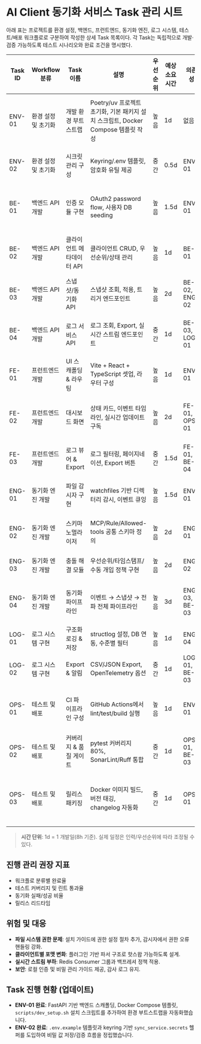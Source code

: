 # AI Client 동기화 서비스 Task 관리 시트

아래 표는 프로젝트를 환경 설정, 백엔드, 프런트엔드, 동기화 엔진, 로그 시스템, 테스트/배포 워크플로로 구분하여 작성한 상세 Task 목록이다. 각 Task는 독립적으로 개발·검증 가능하도록 테스트 시나리오와 완료 조건을 명시했다.

| Task ID | Workflow 분류 | Task 이름 | 설명 | 우선순위 | 예상 소요시간 | 의존성 | Subtasks | 완료 조건 | 테스트 시나리오 |
| --- | --- | --- | --- | --- | --- | --- | --- | --- | --- |
| ENV-01 | 환경 설정 및 초기화 | 개발 환경 부트스트랩 | Poetry/uv 프로젝트 초기화, 기본 패키지 설치 스크립트, Docker Compose 템플릿 작성 | 높음 | 1d | 없음 | - Poetry/uv 설정<br>- pre-commit 정의<br>- Docker Compose 베이스 작성 | `poetry install` 성공, Docker Compose로 FastAPI+Redis 기동 | `poetry install` 실행, `docker compose up`으로 서비스 기동 확인 |
| ENV-02 | 환경 설정 및 초기화 | 시크릿 관리 구성 | Keyring/.env 템플릿, 암호화 유틸 제공 | 중간 | 0.5d | ENV-01 | - .env 템플릿 작성<br>- Keyring helper 구현 | .env.example 제공, keyring 스크립트 테스트 통과 | 단위 테스트로 keyring helper 검증 |
| BE-01 | 백엔드 API 개발 | 인증 모듈 구현 | OAuth2 password flow, 사용자 DB seeding | 높음 | 1.5d | ENV-01 | - 사용자 모델/스키마<br>- 토큰 발급 엔드포인트<br>- 비밀번호 해시 | `/api/v1/auth/token` 200 응답, 만료 정책 적용 | pytest로 토큰 발급/만료/실패 시나리오 검증 |
| BE-02 | 백엔드 API 개발 | 클라이언트 메타데이터 API | 클라이언트 CRUD, 우선순위/상태 관리 | 높음 | 1d | BE-01 | - CLIENT 모델/CRUD<br>- 우선순위 업데이트 로직 | CRUD 동작, 우선순위 규칙 검증 | pytest + Schemathesis로 API contract 테스트 |
| BE-03 | 백엔드 API 개발 | 스냅샷/동기화 API | 스냅샷 조회, 적용, 트리거 엔드포인트 | 높음 | 2d | BE-02, ENG-02 | - 스냅샷 조회/필터링<br>- 동기화 트리거 핸들러 | 최신 스냅샷 조회 및 트리거 성공, 권한 체크 | pytest-asyncio로 비동기 핸들러 테스트 |
| BE-04 | 백엔드 API 개발 | 로그 서비스 API | 로그 조회, Export, 실시간 스트림 엔드포인트 | 중간 | 1d | BE-03, LOG-01 | - 로그 조회 쿼리<br>- Export API<br>- SSE/WebSocket 브로드캐스트 | 로그 조회/Export 200 응답, 스트림 연결 성공 | pytest + schemathesis + WebSocket 통합 테스트 |
| FE-01 | 프런트엔드 개발 | UI 스캐폴딩 & 라우팅 | Vite + React + TypeScript 셋업, 라우터 구성 | 높음 | 1d | ENV-01 | - Vite 템플릿<br>- 글로벌 스타일<br>- Router 구성 | `npm run build` 성공, 기본 라우터 작동 | Vitest + Playwright smoke test |
| FE-02 | 프런트엔드 개발 | 대시보드 화면 | 상태 카드, 이벤트 타임라인, 실시간 업데이트 구독 | 높음 | 2d | FE-01, OPS-01 | - 상태 카드 컴포넌트<br>- 이벤트 스트림 훅<br>- 오류 배너 | 실시간 스트림 수신 후 UI 갱신 | Storybook 스냅샷, Playwright 실시간 업데이트 검증 |
| FE-03 | 프런트엔드 개발 | 로그 뷰어 & Export | 로그 필터링, 페이지네이션, Export 버튼 | 중간 | 1.5d | FE-01, BE-04 | - 로그 테이블<br>- Export 모달<br>- 다운로드 처리 | 필터, 페이지네이션, Export 성공 | Vitest 컴포넌트 테스트, Playwright E2E |
| ENG-01 | 동기화 엔진 개발 | 파일 감시자 구현 | watchfiles 기반 디렉터리 감시, 이벤트 큐잉 | 높음 | 1.5d | ENV-01 | - 감시 경로 구성<br>- 이벤트 디바운스<br>- 오류 재시도 | 파일 변경 시 이벤트 생성, 재시도 동작 | pytest로 감시자 유닛 테스트, 통합 테스트 |
| ENG-02 | 동기화 엔진 개발 | 스키마 노멀라이저 | MCP/Rule/Allowed-tools 공통 스키마 정의 | 높음 | 2d | ENG-01 | - UnifiedConfig 모델<br>- 파서/검증기<br>- 역직렬화 | 다양한 샘플 입력 처리, 검증 오류 처리 | pytest parameterized 테스트 |
| ENG-03 | 동기화 엔진 개발 | 충돌 해결 모듈 | 우선순위/타임스탬프/수동 개입 정책 구현 | 높음 | 2d | ENG-02 | - 정책 정의<br>- 자동 병합 로직<br>- 수동 개입 큐 | 테스트 정책별 기대 동작 | pytest로 정책별 시나리오 검증 |
| ENG-04 | 동기화 엔진 개발 | 동기화 파이프라인 | 이벤트 → 스냅샷 → 전파 전체 파이프라인 | 높음 | 3d | ENG-03, BE-03 | - 파이프라인 오케스트레이션<br>- Redis Streams publish<br>- 전파 드라이버 | 파이프라인 테스트, 실패 복구 동작 | pytest-asyncio 통합 테스트 |
| LOG-01 | 로그 시스템 구현 | 구조화 로깅 & 저장 | structlog 설정, DB 연동, 수준별 필터 | 높음 | 1d | ENG-04 | - structlog 설정<br>- DB 핸들러<br>- 회전 정책 | 로그 DB 적재 및 파일 회전 동작 | pytest로 로깅 헬퍼 테스트 |
| LOG-02 | 로그 시스템 구현 | Export & 알림 | CSV/JSON Export, OpenTelemetry 옵션 | 중간 | 1d | LOG-01, BE-03 | - Export API<br>- 파일 저장소<br>- 알림 훅 | Export API 200 응답, 파일 다운로드 | pytest + Playwright로 다운로드 검증 |
| OPS-01 | 테스트 및 배포 | CI 파이프라인 구성 | GitHub Actions에서 lint/test/build 실행 | 높음 | 1d | ENV-01 | - lint 워크플로<br>- 백엔드 테스트 잡<br>- 프런트엔드 빌드 | CI 파이프라인 성공, 캐시 전략 문서화 | 워크플로 실행 로그 확인 |
| OPS-02 | 테스트 및 배포 | 커버리지 & 품질 게이트 | pytest 커버리지 80%, SonarLint/Ruff 통합 | 중간 | 1d | OPS-01, BE-03 | - 커버리지 보고서<br>- 품질 게이트 규칙 정의 | CI에서 커버리지 80% 이상, 린터 통과 | pytest --cov, Ruff, SonarLint 리포트 |
| OPS-03 | 테스트 및 배포 | 릴리스 패키징 | Docker 이미지 빌드, 버전 태깅, changelog 자동화 | 중간 | 1d | OPS-01 | - Dockerfile 최적화<br>- 버전 태깅 스크립트<br>- changelog 자동화 | 릴리스 태그 생성, 이미지 빌드 성공 | docker build, 릴리스 드라이런 |

> **시간 단위**: 1d = 1 개발일(8h 기준). 실제 일정은 인력/우선순위에 따라 조정될 수 있다.

## 진행 관리 권장 지표
- 워크플로 분류별 완료율
- 테스트 커버리지 및 린트 통과율
- 동기화 실패/성공 비율
- 릴리스 리드타임

## 위험 및 대응
- **파일 시스템 권한 문제**: 설치 가이드에 권한 설정 절차 추가, 감시자에서 권한 오류 핸들링 강화.
- **클라이언트별 포맷 변화**: 플러그인 기반 파서 구조로 핫스왑 가능하도록 설계.
- **실시간 스트림 부하**: Redis Consumer 그룹과 백프레셔 정책 적용.
- **보안**: 로컬 인증 및 비밀 관리 가이드 제공, 감사 로그 유지.

## Task 진행 현황 (업데이트)
- **ENV-01 완료**: FastAPI 기반 백엔드 스캐폴딩, Docker Compose 템플릿, `scripts/dev_setup.sh` 설치 스크립트를 추가하여 환경 부트스트랩을 자동화했습니다.
- **ENV-02 완료**: `.env.example` 템플릿과 keyring 기반 `sync_service.secrets` 헬퍼를 도입하여 비밀 값 저장/검증 흐름을 정립했습니다.

